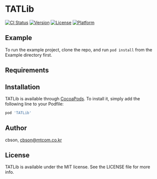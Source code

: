 # TATLib

[![CI Status](https://img.shields.io/travis/cbson/TATLib.svg?style=flat)](https://travis-ci.org/cbson/TATLib)
[![Version](https://img.shields.io/cocoapods/v/TATLib.svg?style=flat)](https://cocoapods.org/pods/TATLib)
[![License](https://img.shields.io/cocoapods/l/TATLib.svg?style=flat)](https://cocoapods.org/pods/TATLib)
[![Platform](https://img.shields.io/cocoapods/p/TATLib.svg?style=flat)](https://cocoapods.org/pods/TATLib)

## Example

To run the example project, clone the repo, and run `pod install` from the Example directory first.

## Requirements

## Installation

TATLib is available through [CocoaPods](https://cocoapods.org). To install
it, simply add the following line to your Podfile:

```ruby
pod 'TATLib'
```

## Author

cbson, cbson@mtcom.co.kr

## License

TATLib is available under the MIT license. See the LICENSE file for more info.
